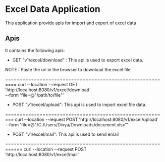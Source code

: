 # Excel Data Application
This application provide apis for import and export of excel data

## Apis
 It contains the following apis:
 * GET "v1/excel/download" : This api  is used to export excel data.

NOTE : Paste the url in the browser to download the excel file

==========================================================
curl --location --request GET 'http://localhost:8080/v1/excel/download' \
--form 'file=@"/path/to/file"'

* POST "v1/excel/upload": This api is used to import excel file data.

=========================================================
curl --location --request POST 'http://localhost:8080/v1/excel/upload' \
--form 'file=@"/C:/Users/Divya/Downloads/document.xlsx"'

* POST "v1/excel/mail": This api is used to send email 

============================================================
curl --location --request POST 'http://localhost:8080/v1/excel/mail'